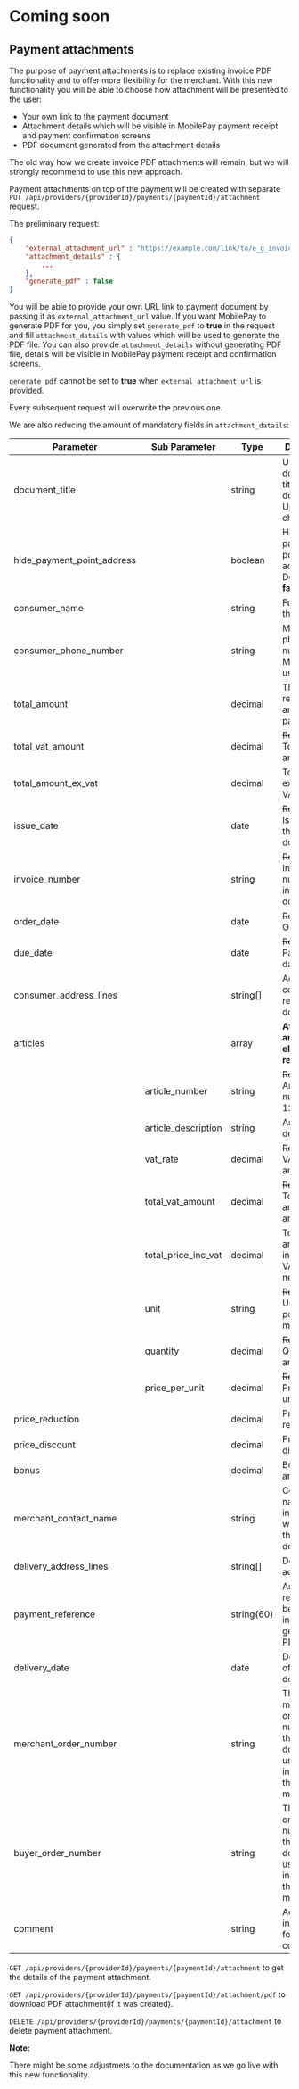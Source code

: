 # Coming soon

## Payment attachments

The purpose of payment attachments is to replace existing invoice PDF functionality and to offer more flexibility for the merchant. With this new functionality you will be able to choose how attachment will be presented to the user:
- Your own link to the payment document
- Attachment details which will be visible in MobilePay payment receipt and payment confirmation screens
- PDF document generated from the attachment details

The old way how we create invoice PDF attachments will remain, but we will strongly recommend to use this new approach.


Payment attachments on top of the payment will be created with separate `PUT /api/providers/{providerId}/payments/{paymentId}/attachment` request. 

The preliminary request:
```json
{
    "external_attachment_url" : "https://example.com/link/to/e_g_invoice/12345/pdf",
    "attachment_details" : {
        ...
    },
    "generate_pdf" : false
}
```

You will be able to provide your own URL link to payment document by passing it as `external_attachment_url` value. If you want MobilePay to generate PDF for you, you simply set `generate_pdf` to __true__ in the request and fill `attachment_datails` with values which will be used to generate the PDF file. 
You can also provide `attachment_details` without generating PDF file, details will be visible in MobilePay payment receipt and confirmation screens.

`generate_pdf` cannot be set to __true__ when `external_attachment_url` is provided. 

Every subsequent request will overwrite the previous one.


We are also reducing the amount of mandatory fields in `attachment_datails`:

|Parameter                   |Sub Parameter            |Type        |Description                                                                  |Requirement      |
|----------------------------|-------------------------|------------|-----------------------------------------------------------------------------|-----------------|
| document_title             |                         | string     | Used as document title in PDF document. Up to 60 characters.                | Required        |
| hide_payment_point_address |                         | boolean    | Hides payment point address. Default is __false__.                          | Optional        |
| consumer_name              |                         | string     | Full name of the user.                                                      | Optional        |
| consumer_phone_number      |                         | string     | Mobile phone number of MobilePay user.                                      | Optional        |
| total_amount               |                         | decimal    | The requested amount to be paid.                                            | Required        |
| total_vat_amount           |                         | decimal    | ~~Required~~. Total VAT amount.                                             | Optional        |
| total_amount_ex_vat        |                         | decimal    | Total amount excluding VAT.                                                 | Optional        |
| issue_date                 |                         | date       | ~~Required~~. Issue date of the document.                                   | Optional        |
| invoice_number             |                         | string     | ~~Required~~. Invoice number for invoice documents.                         | Optional        |
| order_date                 |                         | date       | ~~Required~~. Order date.                                                   | Optional        |
| due_date                   |                         | date       | ~~Required~~. Payment due date.                                             | Optional        |
| consumer_address_lines     |                         | string[]   | Address of consumer receiving the document.                                 | Optional        |
| articles                   |                         | array      | __At least one array element is required.__                                 | Required        |
|                            | article_number          | string     | ~~Required~~. Article number, e.g.: 123456ABC.                              | Optional        |
|                            | article_description     | string     | Article description.                                                        | Required        |
|                            | vat_rate                | decimal    | ~~Required~~. VAT rate of an article.                                       | Optional        |
|                            | total_vat_amount        | decimal    | ~~Required~~. Total VAT amount of an article.                               | Optional        |
|                            | total_price_inc_vat     | decimal    | Total price of an article including VAT. Can be negative.                   | Required        |
|                            | unit                    | string     | ~~Required~~. Unit, e.g.: pcs, coli, kg, m.                                 | Optional        |
|                            | quantity                | decimal    | ~~Required~~. Quantity of an article.                                       | Optional        |
|                            | price_per_unit          | decimal    | ~~Required~~. Price per unit.                                               | Optional        |
| price_reduction            |                         | decimal    | Price reduction.                                                            | Optional        |
| price_discount             |                         | decimal    | Price discount.                                                             | Optional        |
| bonus                      |                         | decimal    | Bonus of an article.                                                        | Optional        |
| merchant_contact_name      |                         | string     | Contact name of the individual who issued the document.                     | Optional        |
| delivery_address_lines     |                         | string[]   | Delivery address.                                                           | Optional        |
| payment_reference          |                         | string(60) | Any extra reference to be presented in the generated PDF file.              | Optional        |
| delivery_date              |                         | date       | Delivery date of the document.                                              | Optional        |
| merchant_order_number      |                         | string     | The merchant order number for the document used internally by the merchant. | Optional        |
| buyer_order_number         |                         | string     | The buyer order number for the document used internally by the merchant.    | Optional        |
| comment                    |                         | string     | Additonal information for the consumer.                                     | Optional        |

`GET /api/providers/{providerId}/payments/{paymentId}/attachment` to get the details of the payment attachment.


`GET /api/providers/{providerId}/payments/{paymentId}/attachment/pdf` to download PDF attachment(if it was created).


`DELETE /api/providers/{providerId}/payments/{paymentId}/attachment` to delete payment attachment.

<div class="note">
    <strong>Note:</strong>
    <p>
        There might be some adjustmets to the documentation as we go live with this new functionality.
    </p>
</div>
